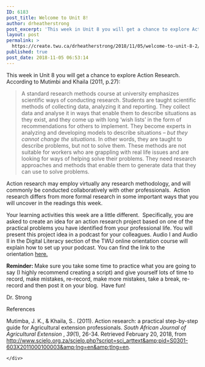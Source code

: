 ```yaml
---
ID: 6183
post_title: Welcome to Unit 8!
author: drheatherstrong
post_excerpt: 'This week in Unit 8 you will get a chance to explore Action Research.&nbsp; According to Mutimbi and Khaila (2011, p.27): A standard research methods course at university emphasizes scientific ways of conducting research. Students are taught scientific methods of collecting data, analyzing it and reporting. They collect data and analyse it in ways that [&hellip;]'
layout: post
permalink: >
  https://create.twu.ca/drheatherstrong/2018/11/05/welcome-to-unit-8-2/
published: true
post_date: 2018-11-05 06:53:14
---
```

This week in Unit 8 you will get a chance to explore Action Research.  According to Mutimbi and Khaila (2011, p.27):

<blockquote>A standard research methods course at university emphasizes scientific ways of conducting research. Students are taught scientific methods of collecting data, analyzing it and reporting. They collect data and analyse it in ways that enable them to describe situations as they exist, and they come up with long ‘wish lists’ in the form of recommendations for others to implement. They become experts in analyzing and developing models to describe situations – <em>but they cannot change the situations</em>. In other words, they are taught to describe problems, but not to solve them. These methods are not suitable for workers who are grappling with real life issues and are looking for ways of helping solve their problems. They need research approaches and methods that enable them to generate data that they can use to solve problems.</p></blockquote>

Action research may employ virtually any research methodology, and will commonly be conducted collaboratively with other professionals.  Action research differs from more formal research in some important ways that you will uncover in the readings this week.

Your learning activities this week are a little different.  Specifically, you are asked to create an idea for an action research project based on one of the practical problems you have identified from your professional life. You will present this project idea in a podcast for your colleagues. Audio I and Audio II in the Digital Literacy section of the TWU online orientation course will explain how to set up your podcast. You can find the link to the orientation <a href="https://create.twu.ca/orientation/#Digital_Literacy">here.</a>

<strong>Reminder: </strong>Make sure you take some time to practice what you are going to say (I highly recommend creating a script) and give yourself lots of time to record, make mistakes, re-record, make more mistakes, take a break, re-record and then post it on your blog.  Have fun!

Dr. Strong

References

Mutimba, J. K., &amp; Khaila, S.. (2011). Action research: a practical step-by-step guide for Agricultural extension professionals. <i>South African Journal of Agricultural Extension </i>, <i>39</i>(1), 26-34. Retrieved February 20, 2018, from http://www.scielo.org.za/scielo.php?script=sci_arttext&amp;pid=S0301-603X2011000100003&amp;lng=en&amp;tlng=en.

<div id="themify_builder_content-335" data-postid="335" class="themify_builder_content themify_builder_content-335 themify_builder">

    </div>

<!-- /themify_builder_content -->